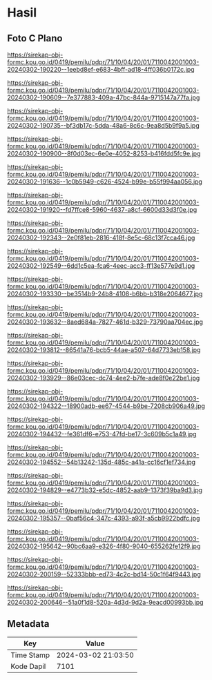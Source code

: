 # Hasil

## Foto C Plano

https://sirekap-obj-formc.kpu.go.id/0419/pemilu/pdpr/71/10/04/20/01/7110042001003-20240302-190220--1eebd8ef-e683-4bff-ad18-4ff036b0172c.jpg

https://sirekap-obj-formc.kpu.go.id/0419/pemilu/pdpr/71/10/04/20/01/7110042001003-20240302-190609--7e377883-409a-47bc-844a-9715147a77fa.jpg

https://sirekap-obj-formc.kpu.go.id/0419/pemilu/pdpr/71/10/04/20/01/7110042001003-20240302-190735--bf3db17c-5dda-48a6-8c6c-9ea8d5b9f9a5.jpg

https://sirekap-obj-formc.kpu.go.id/0419/pemilu/pdpr/71/10/04/20/01/7110042001003-20240302-190900--8f0d03ec-6e0e-4052-8253-b416fdd5fc9e.jpg

https://sirekap-obj-formc.kpu.go.id/0419/pemilu/pdpr/71/10/04/20/01/7110042001003-20240302-191636--1c0b5949-c626-4524-b99e-b55f994aa056.jpg

https://sirekap-obj-formc.kpu.go.id/0419/pemilu/pdpr/71/10/04/20/01/7110042001003-20240302-191920--fd7ffce8-5960-4637-a8cf-6600d33d3f0e.jpg

https://sirekap-obj-formc.kpu.go.id/0419/pemilu/pdpr/71/10/04/20/01/7110042001003-20240302-192343--2e0f81eb-2816-418f-8e5c-68c13f7cca46.jpg

https://sirekap-obj-formc.kpu.go.id/0419/pemilu/pdpr/71/10/04/20/01/7110042001003-20240302-192549--6dd1c5ea-fca6-4eec-acc3-ff13e577e9d1.jpg

https://sirekap-obj-formc.kpu.go.id/0419/pemilu/pdpr/71/10/04/20/01/7110042001003-20240302-193330--be3514b9-24b8-4108-b6bb-b318e2064677.jpg

https://sirekap-obj-formc.kpu.go.id/0419/pemilu/pdpr/71/10/04/20/01/7110042001003-20240302-193632--8aed684a-7827-461d-b329-73790aa704ec.jpg

https://sirekap-obj-formc.kpu.go.id/0419/pemilu/pdpr/71/10/04/20/01/7110042001003-20240302-193812--86541a76-bcb5-44ae-a507-64d7733eb158.jpg

https://sirekap-obj-formc.kpu.go.id/0419/pemilu/pdpr/71/10/04/20/01/7110042001003-20240302-193929--86e03cec-dc74-4ee2-b7fe-ade8f0e22be1.jpg

https://sirekap-obj-formc.kpu.go.id/0419/pemilu/pdpr/71/10/04/20/01/7110042001003-20240302-194322--18900adb-ee67-4544-b9be-7208cb906a49.jpg

https://sirekap-obj-formc.kpu.go.id/0419/pemilu/pdpr/71/10/04/20/01/7110042001003-20240302-194432--fe361df6-e753-47fd-be17-3c609b5c1a49.jpg

https://sirekap-obj-formc.kpu.go.id/0419/pemilu/pdpr/71/10/04/20/01/7110042001003-20240302-194552--54b13242-135d-485c-a41a-cc16cf1ef734.jpg

https://sirekap-obj-formc.kpu.go.id/0419/pemilu/pdpr/71/10/04/20/01/7110042001003-20240302-194829--e4773b32-e5dc-4852-aab9-1373f39ba9d3.jpg

https://sirekap-obj-formc.kpu.go.id/0419/pemilu/pdpr/71/10/04/20/01/7110042001003-20240302-195357--0baf56c4-347c-4393-a93f-a5cb9922bdfc.jpg

https://sirekap-obj-formc.kpu.go.id/0419/pemilu/pdpr/71/10/04/20/01/7110042001003-20240302-195642--90bc6aa9-e326-4f80-9040-655262fe12f9.jpg

https://sirekap-obj-formc.kpu.go.id/0419/pemilu/pdpr/71/10/04/20/01/7110042001003-20240302-200159--52333bbb-ed73-4c2c-bd14-50c1f64f9443.jpg

https://sirekap-obj-formc.kpu.go.id/0419/pemilu/pdpr/71/10/04/20/01/7110042001003-20240302-200646--51a0f1d8-520a-4d3d-9d2a-9eacd00993bb.jpg


## Metadata

| Key        | Value               |
| ---------- | ------------------- |
| Time Stamp | 2024-03-02 21:03:50 |
| Kode Dapil | 7101                |



